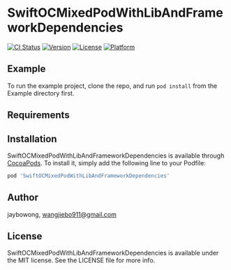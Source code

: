 # SwiftOCMixedPodWithLibAndFrameworkDependencies

[![CI Status](http://img.shields.io/travis/jaybowong/SwiftOCMixedPodWithLibAndFrameworkDependencies.svg?style=flat)](https://travis-ci.org/jaybowong/SwiftOCMixedPodWithLibAndFrameworkDependencies)
[![Version](https://img.shields.io/cocoapods/v/SwiftOCMixedPodWithLibAndFrameworkDependencies.svg?style=flat)](http://cocoapods.org/pods/SwiftOCMixedPodWithLibAndFrameworkDependencies)
[![License](https://img.shields.io/cocoapods/l/SwiftOCMixedPodWithLibAndFrameworkDependencies.svg?style=flat)](http://cocoapods.org/pods/SwiftOCMixedPodWithLibAndFrameworkDependencies)
[![Platform](https://img.shields.io/cocoapods/p/SwiftOCMixedPodWithLibAndFrameworkDependencies.svg?style=flat)](http://cocoapods.org/pods/SwiftOCMixedPodWithLibAndFrameworkDependencies)

## Example

To run the example project, clone the repo, and run `pod install` from the Example directory first.

## Requirements

## Installation

SwiftOCMixedPodWithLibAndFrameworkDependencies is available through [CocoaPods](http://cocoapods.org). To install
it, simply add the following line to your Podfile:

```ruby
pod 'SwiftOCMixedPodWithLibAndFrameworkDependencies'
```

## Author

jaybowong, wangjiebo911@gmail.com

## License

SwiftOCMixedPodWithLibAndFrameworkDependencies is available under the MIT license. See the LICENSE file for more info.
